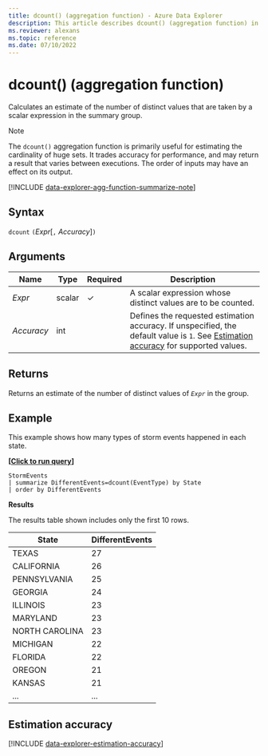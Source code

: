 ```yaml
---
title: dcount() (aggregation function) - Azure Data Explorer
description: This article describes dcount() (aggregation function) in Azure Data Explorer.
ms.reviewer: alexans
ms.topic: reference
ms.date: 07/10/2022
---
```

# dcount() (aggregation function)

Calculates an estimate of the number of distinct values that are taken by a scalar expression in the summary group.

> [!NOTE]
> The `dcount()` aggregation function is primarily useful for estimating the cardinality of huge sets. It trades accuracy for performance, and may return a result that varies between executions. The order of inputs may have an effect on its output.

[!INCLUDE [data-explorer-agg-function-summarize-note](../../includes/data-explorer-agg-function-summarize-note.md)]

## Syntax

`dcount` `(`*Expr*[`,` *Accuracy*]`)`

## Arguments

| Name | Type | Required | Description |
|--|--|--|--|
| *Expr*| scalar | &check; | A scalar expression whose distinct values are to be counted. |
| *Accuracy* | int |   | Defines the requested estimation accuracy. If unspecified, the default value is `1`. See [Estimation accuracy](#estimation-accuracy) for supported values. |

## Returns

Returns an estimate of the number of distinct values of *`Expr`* in the group.

## Example

This example shows how many types of storm events happened in each state.

**\[**[**Click to run query**](https://dataexplorer.azure.com/clusters/help/databases/Samples?query=H4sIAAAAAAAAAwsuyS/KdS1LzSsp5qpRKC7NzU0syqxKVXDJTEtLLQIKQ+RsU5LzS/NKNMC8kMqCVE2FpEqF4JLEklSgtvyilNQikACaLgBDbD8AXQAAAA==)**\]**

```kusto
StormEvents
| summarize DifferentEvents=dcount(EventType) by State
| order by DifferentEvents
```

**Results**

The results table shown includes only the first 10 rows.

| State                | DifferentEvents |
| -------------------- | --------------- |
| TEXAS                | 27              |
| CALIFORNIA           | 26              |
| PENNSYLVANIA         | 25              |
| GEORGIA              | 24              |
| ILLINOIS             | 23              |
| MARYLAND             | 23              |
| NORTH CAROLINA       | 23              |
| MICHIGAN             | 22              |
| FLORIDA              | 22              |
| OREGON               | 21              |
| KANSAS               | 21              |
| ... | ... |

## Estimation accuracy

[!INCLUDE [data-explorer-estimation-accuracy](../../includes/data-explorer-estimation-accuracy.md)]
